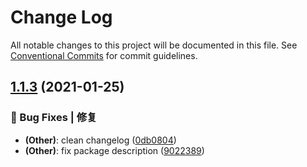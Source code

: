 # Change Log

All notable changes to this project will be documented in this file.
See [Conventional Commits](https://conventionalcommits.org) for commit guidelines.

## [1.1.3](https://github.com/arvinxx/commit-gitmoji/compare/@gitmoji/commit-types@1.1.2...@gitmoji/commit-types@1.1.3) (2021-01-25)


### 🐛 Bug Fixes | 修复

* **(Other)**: clean changelog ([0db0804](https://github.com/arvinxx/commit-gitmoji/commit/0db0804))
* **(Other)**: fix package description ([9022389](https://github.com/arvinxx/commit-gitmoji/commit/9022389))
